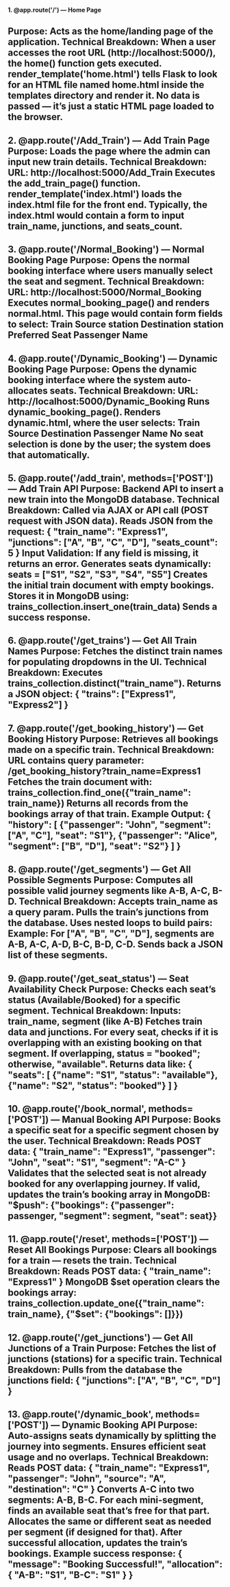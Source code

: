 
**1. @app.route('/') — Home Page**

Purpose:
Acts as the home/landing page of the application.
Technical Breakdown:
When a user accesses the root URL (http://localhost:5000/), the home() function gets executed.
render_template('home.html') tells Flask to look for an HTML file named home.html inside the templates directory and render it.
No data is passed — it’s just a static HTML page loaded to the browser.
---
**2. @app.route('/Add_Train') — Add Train Page**
Purpose:
Loads the page where the admin can input new train details.
Technical Breakdown:
URL: http://localhost:5000/Add_Train
Executes the add_train_page() function.
render_template('index.html') loads the index.html file for the front end.
Typically, the index.html would contain a form to input train_name, junctions, and seats_count.
---
**3. @app.route('/Normal_Booking') — Normal Booking Page**
Purpose:
Opens the normal booking interface where users manually select the seat and segment.
Technical Breakdown:
URL: http://localhost:5000/Normal_Booking
Executes normal_booking_page() and renders normal.html.
This page would contain form fields to select:
Train
Source station
Destination station
Preferred Seat
Passenger Name
---
**4. @app.route('/Dynamic_Booking') — Dynamic Booking Page**
Purpose:
Opens the dynamic booking interface where the system auto-allocates seats.
Technical Breakdown:
URL: http://localhost:5000/Dynamic_Booking
Runs dynamic_booking_page().
Renders dynamic.html, where the user selects:
Train
Source
Destination
Passenger Name
No seat selection is done by the user; the system does that automatically.
---
**5. @app.route('/add_train', methods=['POST']) — Add Train API**
Purpose:
Backend API to insert a new train into the MongoDB database.
Technical Breakdown:
Called via AJAX or API call (POST request with JSON data).
Reads JSON from the request:
{
  "train_name": "Express1",
  "junctions": ["A", "B", "C", "D"],
  "seats_count": 5
}
Input Validation: If any field is missing, it returns an error.
Generates seats dynamically:
seats = ["S1", "S2", "S3", "S4", "S5"]
Creates the initial train document with empty bookings.
Stores it in MongoDB using:
trains_collection.insert_one(train_data)
Sends a success response.
---
**6. @app.route('/get_trains') — Get All Train Names**
Purpose:
Fetches the distinct train names for populating dropdowns in the UI.
Technical Breakdown:
Executes trains_collection.distinct("train_name").
Returns a JSON object:
{ "trains": ["Express1", "Express2"] }
---
**7. @app.route('/get_booking_history') — Get Booking History**
Purpose:
Retrieves all bookings made on a specific train.
Technical Breakdown:
URL contains query parameter: /get_booking_history?train_name=Express1
Fetches the train document with:
trains_collection.find_one({"train_name": train_name})
Returns all records from the bookings array of that train.
Example Output:
{
  "history": [
    {"passenger": "John", "segment": ["A", "C"], "seat": "S1"},
    {"passenger": "Alice", "segment": ["B", "D"], "seat": "S2"}
  ]
}
---
**8. @app.route('/get_segments') — Get All Possible Segments**
Purpose:
Computes all possible valid journey segments like A-B, A-C, B-D.
Technical Breakdown:
Accepts train_name as a query param.
Pulls the train’s junctions from the database.
Uses nested loops to build pairs:
Example: For ["A", "B", "C", "D"], segments are A-B, A-C, A-D, B-C, B-D, C-D.
Sends back a JSON list of these segments.
---
**9. @app.route('/get_seat_status') — Seat Availability Check**
Purpose:
Checks each seat’s status (Available/Booked) for a specific segment.
Technical Breakdown:
Inputs: train_name, segment (like A-B)
Fetches train data and junctions.
For every seat, checks if it is overlapping with an existing booking on that segment.
If overlapping, status = "booked"; otherwise, "available".
Returns data like:
{
  "seats": [
    {"name": "S1", "status": "available"},
    {"name": "S2", "status": "booked"}
  ]
}
---
**10. @app.route('/book_normal', methods=['POST']) — Manual Booking API**
Purpose:
Books a specific seat for a specific segment chosen by the user.
Technical Breakdown:
Reads POST data:
{
  "train_name": "Express1",
  "passenger": "John",
  "seat": "S1",
  "segment": "A-C"
}
Validates that the selected seat is not already booked for any overlapping journey.
If valid, updates the train’s booking array in MongoDB:
"$push": {"bookings": {"passenger": passenger, "segment": segment, "seat": seat}}
---
**11. @app.route('/reset', methods=['POST']) — Reset All Bookings**
Purpose:
Clears all bookings for a train — resets the train.
Technical Breakdown:
Reads POST data:
{ "train_name": "Express1" }
MongoDB $set operation clears the bookings array:
trains_collection.update_one({"train_name": train_name}, {"$set": {"bookings": []}})
---
**12. @app.route('/get_junctions') — Get All Junctions of a Train**
Purpose:
Fetches the list of junctions (stations) for a specific train.
Technical Breakdown:
Pulls from the database the junctions field:
{ "junctions": ["A", "B", "C", "D"] }
---
**13. @app.route('/dynamic_book', methods=['POST']) — Dynamic Booking API**
Purpose:
Auto-assigns seats dynamically by splitting the journey into segments.
Ensures efficient seat usage and no overlaps.
Technical Breakdown:
Reads POST data:
{
  "train_name": "Express1",
  "passenger": "John",
  "source": "A",
  "destination": "C"
}
Converts A-C into two segments: A-B, B-C.
For each mini-segment, finds an available seat that’s free for that part.
Allocates the same or different seat as needed per segment (if designed for that).
After successful allocation, updates the train’s bookings.
Example success response:
{
  "message": "Booking Successful!",
  "allocation": {
    "A-B": "S1",
    "B-C": "S1"
  }
}
---